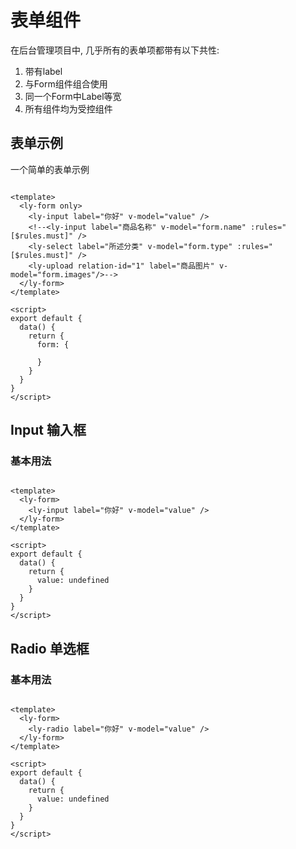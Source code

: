 # 表单组件

在后台管理项目中, 几乎所有的表单项都带有以下共性:

1. 带有label
2. 与Form组件组合使用
3. 同一个Form中Label等宽
4. 所有组件均为受控组件

## 表单示例

一个简单的表单示例

```vue

<template>
  <ly-form only>
    <ly-input label="你好" v-model="value" />
    <!--<ly-input label="商品名称" v-model="form.name" :rules="[$rules.must]" />
    <ly-select label="所述分类" v-model="form.type" :rules="[$rules.must]" />
    <ly-upload relation-id="1" label="商品图片" v-model="form.images"/>-->
  </ly-form>
</template>

<script>
export default {
  data() {
    return {
      form: {
        
      }
    }
  }
}
</script>
```

## Input 输入框

### 基本用法

```vue

<template>
  <ly-form>
    <ly-input label="你好" v-model="value" />
  </ly-form>
</template>

<script>
export default {
  data() {
    return {
      value: undefined
    }
  }
}
</script>
```

## Radio 单选框

### 基本用法

```vue

<template>
  <ly-form>
    <ly-radio label="你好" v-model="value" />
  </ly-form>
</template>

<script>
export default {
  data() {
    return {
      value: undefined
    }
  }
}
</script>
```